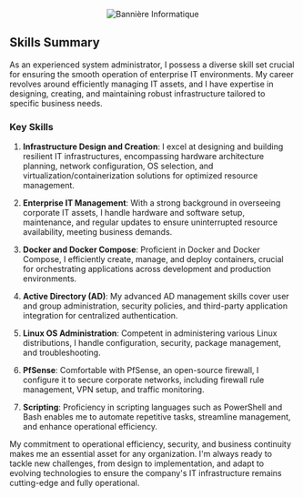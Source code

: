 <p align="center">
  <img src="https://media.discordapp.net/attachments/1154892111183872063/1154899429623607336/image.png" alt="Bannière Informatique">
</p>


## Skills Summary

As an experienced system administrator, I possess a diverse skill set crucial for ensuring the smooth operation of enterprise IT environments. My career revolves around efficiently managing IT assets, and I have expertise in designing, creating, and maintaining robust infrastructure tailored to specific business needs.

### Key Skills

1. **Infrastructure Design and Creation**: I excel at designing and building resilient IT infrastructures, encompassing hardware architecture planning, network configuration, OS selection, and virtualization/containerization solutions for optimized resource management.

2. **Enterprise IT Management**: With a strong background in overseeing corporate IT assets, I handle hardware and software setup, maintenance, and regular updates to ensure uninterrupted resource availability, meeting business demands.

3. **Docker and Docker Compose**: Proficient in Docker and Docker Compose, I efficiently create, manage, and deploy containers, crucial for orchestrating applications across development and production environments.

4. **Active Directory (AD)**: My advanced AD management skills cover user and group administration, security policies, and third-party application integration for centralized authentication.

5. **Linux OS Administration**: Competent in administering various Linux distributions, I handle configuration, security, package management, and troubleshooting.

6. **PfSense**: Comfortable with PfSense, an open-source firewall, I configure it to secure corporate networks, including firewall rule management, VPN setup, and traffic monitoring.

7. **Scripting**: Proficiency in scripting languages such as PowerShell and Bash enables me to automate repetitive tasks, streamline management, and enhance operational efficiency.

My commitment to operational efficiency, security, and business continuity makes me an essential asset for any organization. I'm always ready to tackle new challenges, from design to implementation, and adapt to evolving technologies to ensure the company's IT infrastructure remains cutting-edge and fully operational.
